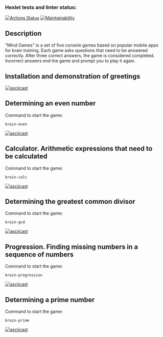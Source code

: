 ### Hexlet tests and linter status:
[![Actions Status](https://github.com/PurePurplePumpkin/python-project-49/actions/workflows/hexlet-check.yml/badge.svg)](https://github.com/PurePurplePumpkin/python-project-49/actions)
[![Maintainability](https://api.codeclimate.com/v1/badges/c6380c7b6368a4dcdb22/maintainability)](https://codeclimate.com/github/PurePurplePumpkin/python-project-49/maintainability)


## Description
"Mind Games" is a set of five console games based on popular mobile apps for brain training. Each game asks questions that need to be answered correctly. After three correct answers, the game is considered completed. Incorrect answers end the game and prompt you to play it again.

## Installation and demonstration of greetings
[![asciicast](https://asciinema.org/a/8Z8RC4UZFY7wuiUlvsZgsy4Cc.svg)](https://asciinema.org/a/8Z8RC4UZFY7wuiUlvsZgsy4Cc)


## Determining an even number
Сommand to start the game:
```
brain-even
```
[![asciicast](https://asciinema.org/a/FDvvmNYtbUexETpVdVxUCwD9h.svg)](https://asciinema.org/a/FDvvmNYtbUexETpVdVxUCwD9h)


## Calculator. Arithmetic expressions that need to be calculated
Сommand to start the game:
```
brain-calc
```
[![asciicast](https://asciinema.org/a/f2m1dpvhXTpaTCWbsF6EbbJqg.svg)](https://asciinema.org/a/f2m1dpvhXTpaTCWbsF6EbbJqg)


## Determining the greatest common divisor
Сommand to start the game:
```
brain-gcd
```
[![asciicast](https://asciinema.org/a/SmliGTCP2y6uqqaSrOE0PFT0A.svg)](https://asciinema.org/a/SmliGTCP2y6uqqaSrOE0PFT0A)


## Progression. Finding missing numbers in a sequence of numbers
Сommand to start the game:
```
brain-progression
```
[![asciicast](https://asciinema.org/a/Z5y3HejwPqZ0WuRBwIsKj64Cm.svg)](https://asciinema.org/a/Z5y3HejwPqZ0WuRBwIsKj64Cm)


## Determining a prime number
Сommand to start the game:
```
brain-prime
```
[![asciicast](https://asciinema.org/a/ItEh7fVlb6fkKDtV25rUAr8z8.svg)](https://asciinema.org/a/ItEh7fVlb6fkKDtV25rUAr8z8)
